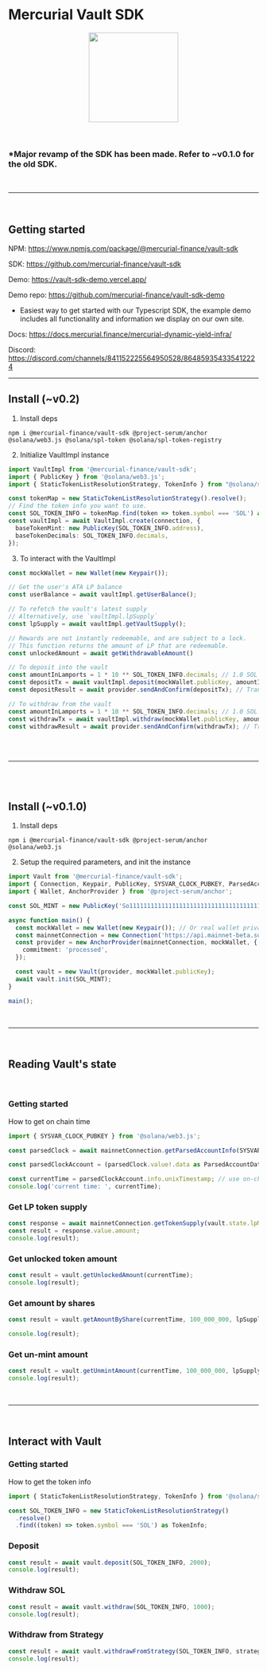 # Mercurial Vault SDK

<p align="center">
<img align="center" src="https://vaults.mercurial.finance/icons/logo.svg" width="180" height="180" />
</p>
<br>


### *Major revamp of the SDK has been made. Refer to ~v0.1.0 for the old SDK.

<br>
<hr>
<br>

## Getting started
NPM: https://www.npmjs.com/package/@mercurial-finance/vault-sdk

SDK: https://github.com/mercurial-finance/vault-sdk

Demo: https://vault-sdk-demo.vercel.app/

Demo repo: https://github.com/mercurial-finance/vault-sdk-demo
- Easiest way to get started with our Typescript SDK, the example demo includes all functionality and information we display on our own site.

Docs: https://docs.mercurial.finance/mercurial-dynamic-yield-infra/

Discord: https://discord.com/channels/841152225564950528/864859354335412224

<hr>

## Install (~v0.2)

1. Install deps

```
npm i @mercurial-finance/vault-sdk @project-serum/anchor @solana/web3.js @solana/spl-token @solana/spl-token-registry
```

2. Initialize VaultImpl instance
```ts
import VaultImpl from '@mercurial-finance/vault-sdk';
import { PublicKey } from '@solana/web3.js';
import { StaticTokenListResolutionStrategy, TokenInfo } from "@solana/spl-token-registry";

const tokenMap = new StaticTokenListResolutionStrategy().resolve();
// Find the token info you want to use.
const SOL_TOKEN_INFO = tokenMap.find(token => token.symbol === 'SOL') as TokenInfo;
const vaultImpl = await VaultImpl.create(connection, {
  baseTokenMint: new PublicKey(SOL_TOKEN_INFO.address),
  baseTokenDecimals: SOL_TOKEN_INFO.decimals,
});
```

3. To interact with the VaultImpl
```ts
const mockWallet = new Wallet(new Keypair());

// Get the user's ATA LP balance
const userBalance = await vaultImpl.getUserBalance();

// To refetch the vault's latest supply
// Alternatively, use `vaultImpl.lpSupply`
const lpSupply = await vaultImpl.getVaultSupply();

// Rewards are not instantly redeemable, and are subject to a lock.
// This function returns the amount of LP that are redeemable.
const unlockedAmount = await getWithdrawableAmount()

// To deposit into the vault
const amountInLamports = 1 * 10 ** SOL_TOKEN_INFO.decimals; // 1.0 SOL
const depositTx = await vaultImpl.deposit(mockWallet.publicKey, amountInLamports); // Web3 Transaction Object
const depositResult = await provider.sendAndConfirm(depositTx); // Transaction hash

// To withdraw from the vault
const amountInLamports = 1 * 10 ** SOL_TOKEN_INFO.decimals; // 1.0 SOL
const withdrawTx = await vaultImpl.withdraw(mockWallet.publicKey, amountInLamports); // Web3 Transaction Object
const withdrawResult = await provider.sendAndConfirm(withdrawTx); // Transaction hash
```

<br>
<br>
<hr />
<br>
<br>

 ## Install (~v0.1.0)

1. Install deps

```
npm i @mercurial-finance/vault-sdk @project-serum/anchor @solana/web3.js
```

2. Setup the required parameters, and init the instance

```ts
import Vault from '@mercurial-finance/vault-sdk';
import { Connection, Keypair, PublicKey, SYSVAR_CLOCK_PUBKEY, ParsedAccountData } from '@solana/web3.js';
import { Wallet, AnchorProvider } from '@project-serum/anchor';

const SOL_MINT = new PublicKey('So11111111111111111111111111111111111111112');

async function main() {
  const mockWallet = new Wallet(new Keypair()); // Or real wallet private key
  const mainnetConnection = new Connection('https://api.mainnet-beta.solana.com');
  const provider = new AnchorProvider(mainnetConnection, mockWallet, {
    commitment: 'processed',
  });

  const vault = new Vault(provider, mockWallet.publicKey);
  await vault.init(SOL_MINT);
}

main();
```

<br>

---

<br>

## Reading Vault's state

<br>

### Getting started

How to get on chain time

```ts
import { SYSVAR_CLOCK_PUBKEY } from '@solana/web3.js';

const parsedClock = await mainnetConnection.getParsedAccountInfo(SYSVAR_CLOCK_PUBKEY);

const parsedClockAccount = (parsedClock.value!.data as ParsedAccountData).parsed as ParsedClockState;

const currentTime = parsedClockAccount.info.unixTimestamp; // use on-chain time instead of local time
console.log('current time: ', currentTime);
```

### Get LP token supply

```ts
const response = await mainnetConnection.getTokenSupply(vault.state.lpMint);
const result = response.value.amount;
console.log(result);
```

### Get unlocked token amount

```ts
const result = vault.getUnlockedAmount(currentTime);
console.log(result);
```

### Get amount by shares

```ts
const result = vault.getAmountByShare(currentTime, 100_000_000, lpSupply);

console.log(result);
```

### Get un-mint amount

```ts
const result = vault.getUnmintAmount(currentTime, 100_000_000, lpSupply);
console.log(result);
```

<br>

---

<br>

## Interact with Vault

### Getting started

How to get the token info

```ts
import { StaticTokenListResolutionStrategy, TokenInfo } from '@solana/spl-token-registry';

const SOL_TOKEN_INFO = new StaticTokenListResolutionStrategy()
  .resolve()
  .find((token) => token.symbol === 'SOL') as TokenInfo;
```

### Deposit

```ts
const result = await vault.deposit(SOL_TOKEN_INFO, 2000);
console.log(result);
```

### Withdraw SOL

```ts
const result = await vault.withdraw(SOL_TOKEN_INFO, 1000);
console.log(result);
```

### Withdraw from Strategy

```ts
const result = await vault.withdrawFromStrategy(SOL_TOKEN_INFO, strategy, 1000);
console.log(result);
```
